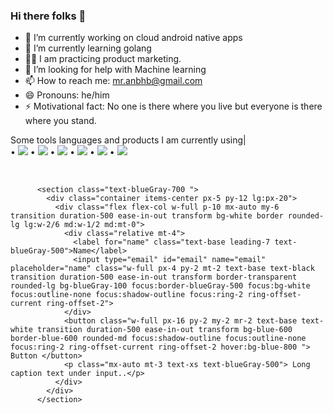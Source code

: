 ### Hi there folks 👋

- 🔭 I’m currently working on cloud android native apps
- 🌱 I’m currently learning golang
- 🏋️‍♂️ I am practicing product marketing.
- 🤔 I’m looking for help with Machine learning
- 📫 How to reach me: mr.anbhb@gmail.com
- 😄 Pronouns: he/him
- ⚡ Motivational fact: No one is there where you live but everyone is there where you stand.

Some tools languages and products I am currently using|
<br>
• <img src="https://img.shields.io/badge/JavaScript-323330?style=for-the-badge&logo=javascript&logoColor=F7DF1E">
• <img src="https://img.shields.io/badge/TypeScript-007ACC?style=for-the-badge&logo=typescript&logoColor=white">
• <img src="https://img.shields.io/badge/MongoDB-white?style=for-the-badge&logo=mongodb&logoColor=4EA94B">
• <img src="https://img.shields.io/badge/PostgreSQL-316192?style=for-the-badge&logo=postgresql&logoColor=white">
• <img src="https://img.shields.io/badge/Ionic-3880FF?style=for-the-badge&logo=ionic&logoColor=white">
• <img src="https://img.shields.io/badge/Oracle-F80000?style=for-the-badge&logo=oracle&logoColor=black">

<br>


          <section class="text-blueGray-700 ">
            <div class="container items-center px-5 py-12 lg:px-20">
              <div class="flex flex-col w-full p-10 mx-auto my-6 transition duration-500 ease-in-out transform bg-white border rounded-lg lg:w-2/6 md:w-1/2 md:mt-0">
                <div class="relative mt-4">
                  <label for="name" class="text-base leading-7 text-blueGray-500">Name</label>
                  <input type="email" id="email" name="email" placeholder="name" class="w-full px-4 py-2 mt-2 text-base text-black transition duration-500 ease-in-out transform border-transparent rounded-lg bg-blueGray-100 focus:border-blueGray-500 focus:bg-white focus:outline-none focus:shadow-outline focus:ring-2 ring-offset-current ring-offset-2">
                </div>
                <button class="w-full px-16 py-2 my-2 mr-2 text-base text-white transition duration-500 ease-in-out transform bg-blue-600 border-blue-600 rounded-md focus:shadow-outline focus:outline-none focus:ring-2 ring-offset-current ring-offset-2 hover:bg-blue-800 "> Button </button>
                <p class="mx-auto mt-3 text-xs text-blueGray-500"> Long caption text under input..</p>
              </div>
            </div>
          </section>
        
